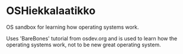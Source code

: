 # OSHiekkalaatikko
OS sandbox for learning how operating systems work.

Uses 'BareBones' tutorial from osdev.org and is used to learn how the operating systems work, not to be new great operating system.
